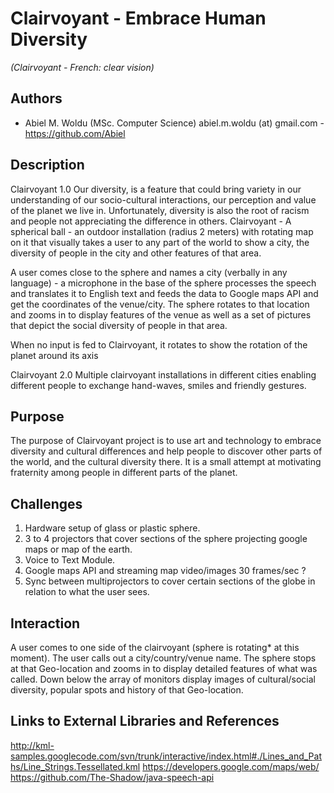 # Clairvoyant - Embrace Human Diversity
*(Clairvoyant - French: clear vision)*

## Authors
- Abiel M. Woldu      (MSc. Computer Science) abiel.m.woldu (at) gmail.com - https://github.com/Abiel


## Description
Clairvoyant 1.0
Our diversity, is a feature that could bring variety in our understanding of our socio-cultural interactions, our perception and value of the planet we live in. Unfortunately, diversity is also the root of racism and people not appreciating the difference in others.
Clairvoyant - A spherical ball - an outdoor installation (radius 2 meters) with rotating map on it that visually takes a user to any part of the world to show a city, the diversity of people in the city and other features of that area.


A user comes close to the sphere and names a city (verbally in any language) - a microphone in the base of the sphere processes the speech and translates it to English text and feeds the data to Google maps API and get the coordinates of the venue/city. The sphere rotates to that location and zooms in to display features of the venue as well as a set of pictures that depict the social diversity of people in that area.

When no input is fed to Clairvoyant, it rotates to show the rotation of the planet around its axis

Clairvoyant 2.0 
Multiple clairvoyant installations in different cities enabling different people to exchange hand-waves, smiles and friendly gestures.


## Purpose
The purpose of Clairvoyant project is to use art and technology to embrace diversity and cultural differences and help people to discover other parts of the world, and the cultural diversity there. It is a small attempt at motivating fraternity among people in different parts of the planet.

## Challenges
1. Hardware setup of glass or plastic sphere.
2. 3 to 4 projectors that cover sections of the sphere projecting google maps or map of the earth.
3. Voice to Text Module.
4. Google maps API and streaming map video/images 30 frames/sec ?
5. Sync between multiprojectors to cover certain sections of the globe in relation to what the user sees.


## Interaction
A user comes to one side of the clairvoyant (sphere is rotating* at this moment). The user calls out a city/country/venue name. The sphere stops at that Geo-location and zooms in to display detailed features of what was called. Down below the array of monitors display images of cultural/social diversity, popular spots and history of that Geo-location.


## Links to External Libraries and References
http://kml-samples.googlecode.com/svn/trunk/interactive/index.html#./Lines_and_Paths/Line_Strings.Tessellated.kml
https://developers.google.com/maps/web/
https://github.com/The-Shadow/java-speech-api



